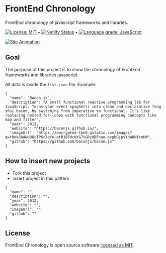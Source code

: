 # FrontEnd Chronology

FrontEnd chronology of javascript frameworks and libraries.

[![License: MIT](https://img.shields.io/badge/License-MIT-yellow.svg)](https://github.com/andrelmlins/frontend-chronology/blob/master/LICENSE) &bull; [![Netlify Status](https://api.netlify.com/api/v1/badges/eab4369e-152f-4485-973f-2f84a4ace3e2/deploy-status)](https://app.netlify.com/sites/frontend-chronology/deploys) &bull; [![Language grade: JavaScript](https://img.shields.io/lgtm/grade/javascript/g/andrelmlins/frontend-chronology.svg?logo=lgtm&logoWidth=18)](https://lgtm.com/projects/g/andrelmlins/frontend-chronology/context:javascript)

[![Site Animation](https://miro.medium.com/max/1280/1*VOhykDlmD3Nh2kUTLISrAA.gif)](https://frontend-chronology.netlify.com/)

## Goal

The purpose of this project is to show the chronology of FrontEnd
frameworks and libraries javascript.

All data is inside the `list.json` file. Example:

```
{
  "name": "Bacon.js",
  "description": "A small functional reactive programming lib for JavaScript. Turns your event spaghetti into clean and declarative feng shui bacon, by switching from imperative to functional. It's like replacing nested for-loops with functional programming concepts like map and filter",
  "year": 2012,
  "website": "https://baconjs.github.io/",
  "imageUrl": "https://encrypted-tbn0.gstatic.com/images?q=tbn%3AANd9GcTPKc7afe-ptR1BTdcNYG7sGRzOD5nao-ozpbGjpvYdaUNfcmHW",
  "github": "https://github.com/baconjs/bacon.js"
}
```

## How to insert new projects

- Fork this project
- Insert project in this pattern

```
{
  "name": "",
  "description": "",
  "year": 2012,
  "website": "",
  "imageUrl": "",
  "github": ""
}
```

## License

FrontEnd Chronology is open source software [licensed as MIT](https://github.com/andrelmlins/frontend-chronology/blob/master/LICENSE).
